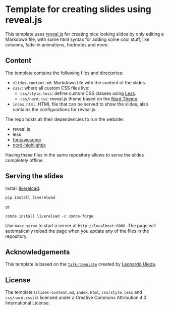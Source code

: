 # Template for creating slides using reveal.js

This template uses [reveal.js](https://revealjs.com/) for creating nice looking
slides by only editing a Markdown file, with some html syntax for adding some
cool stuff, like columns, fade-in animations, footnotes and more.

## Content

The template contains the following files and directories:

- `slides-content.md`: Markdown file with the content of the slides.
- `css/`: where all custom CSS files live:
  - `css/style.less`: define custom CSS classes using [Less](http://lesscss.org/).
  - `css/nord.css`: reveal.js theme based on the [Nord Theme](https://www.nordtheme.com/).
- `index.html`: HTML file that can be served to show the slides, also contains
  the configurations for reveal.js.

The repo hosts all their dependencies to run the website:
- reveal.js
- less
- [fontawesome](https://fontawesome.com/)
- [nord-highlightjs](https://github.com/arcticicestudio/nord-highlightjs)

Having these files in the same repository allows to
serve the slides completely offline.

## Serving the slides

Install [livereload](https://github.com/lepture/python-livereload):

```
pip install livereload
```

or

```
conda install livereload -c conda-forge
```

Use `make serve` to start a server at `http://localhost:8000`. The page will
automatically reload the page when you update any of the files in the
repository.

## Acknowledgements

This template is based on the
[`talk-template`](https://github.com/leouieda/talk-template) created by
[Leonardo Uieda](https://www.leouieda.com).

## License

The template (`slides-content.md`, `index.html`, `css/style.less` and
`css/nord.css`) is licensed under a Creative Commons Attribution 4.0
International License.
